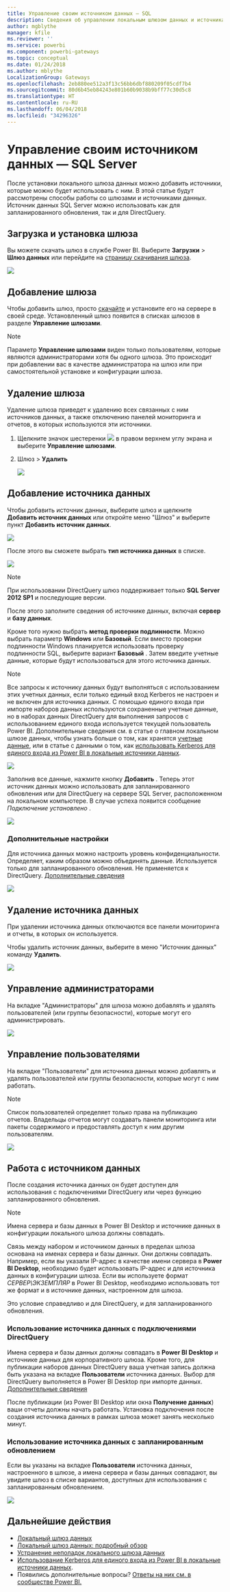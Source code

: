 ```yaml
---
title: Управление своим источником данных — SQL
description: Сведения об управлении локальным шлюзом данных и источниками, которые к нему относятся.
author: mgblythe
manager: kfile
ms.reviewer: ''
ms.service: powerbi
ms.component: powerbi-gateways
ms.topic: conceptual
ms.date: 01/24/2018
ms.author: mblythe
LocalizationGroup: Gateways
ms.openlocfilehash: 2eb880ee512a3f13c56bb6dbf880209f05cdf7b4
ms.sourcegitcommit: 80d6b45eb84243e801b60b9038b9bff77c30d5c8
ms.translationtype: HT
ms.contentlocale: ru-RU
ms.lasthandoff: 06/04/2018
ms.locfileid: "34296326"
---
```

# <a name="manage-your-data-source---sql-server"></a>Управление своим источником данных — SQL Server
После установки локального шлюза данных можно добавить источники, которые можно будет использовать с ним. В этой статье будут рассмотрены способы работы со шлюзами и источниками данных. Источник данных SQL Server можно использовать как для запланированного обновления, так и для DirectQuery.

## <a name="download-and-install-the-gateway"></a>Загрузка и установка шлюза
Вы можете скачать шлюз в службе Power BI. Выберите **Загрузки** > **Шлюз данных** или перейдите на [страницу скачивания шлюза](https://go.microsoft.com/fwlink/?LinkId=698861).

![](media/service-gateway-enterprise-manage-sql/powerbi-download-data-gateway.png)

## <a name="add-a-gateway"></a>Добавление шлюза
Чтобы добавить шлюз, просто [скачайте](https://go.microsoft.com/fwlink/?LinkId=698861) и установите его на сервере в своей среде. Установленный шлюз появится в списках шлюзов в разделе **Управление шлюзами**.

> [!NOTE]
> Параметр **Управление шлюзами** виден только пользователям, которые являются администраторами хотя бы одного шлюза. Это происходит при добавлении вас в качестве администратора на шлюз или при самостоятельной установке и конфигурации шлюза.
> 
> 

## <a name="remove-a-gateway"></a>Удаление шлюза
Удаление шлюза приведет к удалению всех связанных с ним источников данных,  а также отключению панелей мониторинга и отчетов, в которых используются эти источники.

1. Щелкните значок шестеренки ![](media/service-gateway-enterprise-manage-sql/pbi_gearicon.png) в правом верхнем углу экрана и выберите **Управление шлюзами**.
2. Шлюз > **Удалить**
   
   ![](media/service-gateway-enterprise-manage-sql/datasourcesettings7.png)

## <a name="add-a-data-source"></a>Добавление источника данных
Чтобы добавить источник данных, выберите шлюз и щелкните **Добавить источник данных** или откройте меню "Шлюз" и выберите пункт **Добавить источник данных**.

![](media/service-gateway-enterprise-manage-sql/datasourcesettings1.png)

После этого вы сможете выбрать **тип источника данных** в списке.

![](media/service-gateway-enterprise-manage-sql/datasourcesettings2.png)

> [!NOTE]
> При использовании DirectQuery шлюз поддерживает только **SQL Server 2012 SP1** и последующие версии.
> 
> 

После этого заполните сведения об источнике данных, включая **сервер** и **базу данных**.  

Кроме того нужно выбрать **метод проверки подлинности**.  Можно выбрать параметр **Windows** или **Базовый**.  Если вместо проверки подлинности Windows планируется использовать проверку подлинности SQL, выберите вариант **Базовый** . Затем введите учетные данные, которые будут использоваться для этого источника данных.

> [!NOTE]
> Все запросы к источнику данных будут выполняться с использованием этих учетных данных, если только единый вход Kerberos не настроен и не включен для источника данных. С помощью единого входа при импорте наборов данных используются сохраненные учетные данные, но в наборах данных DirectQuery для выполнения запросов с использованием единого входа используется текущей пользователь Power BI. Дополнительные сведения см. в статье о главном локальном шлюзе данных, чтобы узнать больше о том, как хранятся [учетные данные](service-gateway-onprem.md#credentials), или в статье с данными о том, как [использовать Kerberos для единого входа из Power BI в локальные источники данных](service-gateway-kerberos-for-sso-pbi-to-on-premises-data.md).
> 
> 

![](media/service-gateway-enterprise-manage-sql/datasourcesettings3.png)

Заполнив все данные, нажмите кнопку **Добавить** .  Теперь этот источник данных можно использовать для запланированного обновления или для DirectQuery на сервере SQL Server, расположенном на локальном компьютере. В случае успеха появится сообщение *Подключение установлено* .

![](media/service-gateway-enterprise-manage-sql/datasourcesettings4.png)

### <a name="advanced-settings"></a>Дополнительные настройки
Для источника данных можно настроить уровень конфиденциальности. Определяет, каким образом можно объединять данные. Используется только для запланированного обновления. Не применяется к DirectQuery. [Дополнительные сведения](https://support.office.com/article/Privacy-levels-Power-Query-CC3EDE4D-359E-4B28-BC72-9BEE7900B540)

![](media/service-gateway-enterprise-manage-sql/datasourcesettings9.png)

## <a name="remove-a-data-source"></a>Удаление источника данных
При удалении источника данных отключаются все панели мониторинга и отчеты, в которых он используется.  

Чтобы удалить источник данных, выберите в меню "Источник данных" команду **Удалить**.

![](media/service-gateway-enterprise-manage-sql/datasourcesettings6.png)

## <a name="manage-administrators"></a>Управление администраторами
На вкладке "Администраторы" для шлюза можно добавлять и удалять пользователей (или группы безопасности), которые могут его администрировать.

![](media/service-gateway-enterprise-manage-sql/datasourcesettings8.png)

## <a name="manage-users"></a>Управление пользователями
На вкладке "Пользователи" для источника данных можно добавлять и удалять пользователей или группы безопасности, которые могут с ним работать.

> [!NOTE]
> Список пользователей определяет только права на публикацию отчетов. Владельцы отчетов могут создавать панели мониторинга или пакеты содержимого и предоставлять доступ к ним другим пользователям.
> 
> 

![](media/service-gateway-enterprise-manage-sql/datasourcesettings5.png)

## <a name="using-the-data-source"></a>Работа с источником данных
После создания источника данных он будет доступен для использования с подключениями DirectQuery или через функцию запланированного обновления.

> [!NOTE]
> Имена сервера и базы данных в Power BI Desktop и источнике данных в конфигурации локального шлюза должны совпадать.
> 
> 

Связь между набором и источником данных в пределах шлюза основана на именах сервера и базы данных. Они должны совпадать. Например, если вы указали IP-адрес в качестве имени сервера в **Power BI Desktop**, необходимо будет использовать IP-адрес и для источника данных в конфигурации шлюза. Если вы используете формат *СЕРВЕР\ЭКЗЕМПЛЯР* в Power BI Desktop, необходимо использовать тот же формат и в источнике данных, настроенном для шлюза.

Это условие справедливо и для DirectQuery, и для запланированного обновления.

### <a name="using-the-data-source-with-directquery-connections"></a>Использование источника данных с подключениями DirectQuery
Имена сервера и базы данных должны совпадать в **Power BI Desktop** и источнике данных для корпоративного шлюза. Кроме того, для публикации наборов данных DirectQuery ваша учетная запись должна быть указана на вкладке **Пользователи** источника данных. Выбор для DirectQuery выполняется в Power BI Desktop при импорте данных. [Дополнительные сведения](desktop-use-directquery.md)

После публикации (из Power BI Desktop или окна **Получение данных**) ваши отчеты должны начать работать. Установка подключения после создания источника данных в рамках шлюза может занять несколько минут.

### <a name="using-the-data-source-with-scheduled-refresh"></a>Использование источника данных с запланированным обновлением
Если вы указаны на вкладке **Пользователи** источника данных, настроенного в шлюзе, а имена сервера и базы данных совпадают, вы увидите шлюз в списке вариантов, доступных для использования с запланированным обновлением.

![](media/service-gateway-enterprise-manage-sql/powerbi-gateway-enterprise-schedule-refresh.png)

## <a name="next-steps"></a>Дальнейшие действия
* [Локальный шлюз данных](service-gateway-onprem.md)  
* [Локальный шлюз данных: подробный обзор](service-gateway-onprem-indepth.md)  
* [Устранение неполадок локального шлюза данных](service-gateway-onprem-tshoot.md)
* [Использование Kerberos для единого входа из Power BI в локальные источники данных](service-gateway-kerberos-for-sso-pbi-to-on-premises-data.md). 
* Появились дополнительные вопросы? [Ответы на них см. в сообществе Power BI.](http://community.powerbi.com/)

